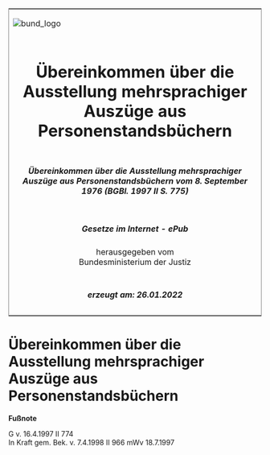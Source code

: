 <span id="DECKBLATT.html"></span>

<table border="0" frame="border" width="100%">

<tr valign="top">

<td align="left">

![bund\_logo](BfJ_2021_Web_de_de.gif)

</td>

<td align="right">

 

</td>

</tr>

<tr align="center" valign="middle">

<td colspan="2">

# Übereinkommen über die Ausstellung mehrsprachiger Auszüge aus Personenstandsbüchern

</td>

</tr>

<tr align="center" valign="middle">

<td colspan="2">

##### Übereinkommen über die Ausstellung mehrsprachiger Auszüge aus Personenstandsbüchern vom 8. September 1976 (BGBl. 1997 II S. 775)

</td>

</tr>

<tr align="center" valign="middle">

<td colspan="2">

  
  

##### Gesetze im Internet - ePub  
  
herausgegeben vom  
Bundesministerium der Justiz

</td>

</tr>

<tr align="center" valign="bottom">

<td colspan="2">

  
  

##### erzeugt am: 26.01.2022

</td>

</tr>

</table>

<span id="BJNR077520997.html"></span>

# Übereinkommen über die Ausstellung mehrsprachiger Auszüge aus Personenstandsbüchern

<div>

  
**Fußnote**

<div class="jnhtml">

<div>

<div class="jurAbsatz">

G v. 16.4.1997 II 774  
In Kraft gem. Bek. v. 7.4.1998 II 966 mWv 18.7.1997

</div>

</div>

</div>

</div>
